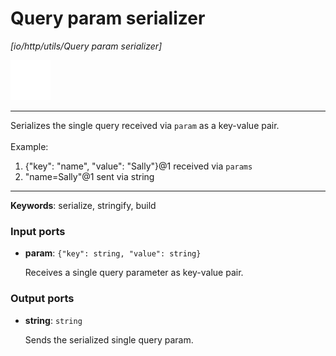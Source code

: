 # Query param serializer

_[io/http/utils/Query param serializer]_

![icon](</assets/icons/cbb85c56-3c8f-4e5e-afdd-a9dd9e84385d.png>)

---

Serializes the single query received via `param` as a key-value pair.<br>
<br>
Example:<br>
1. {"key": "name", "value": "Sally"}@1 received via `params`<br>
2. "name=Sally"@1 sent via string<br>

---

__Keywords__: serialize, stringify, build

### Input ports

* __param__: ` {"key": string, "value": string} `

    Receives a single query parameter as key-value pair.<br>

### Output ports

* __string__: ` string `

    Sends the serialized single query param.<br>

